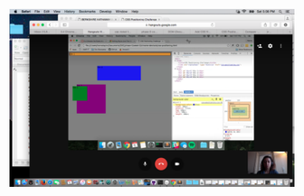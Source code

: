 ![alt text](https://github.com/cfcrawford/phase-0/blob/master/week-3/chrome-devtools/imgs/exercise1.PNG)